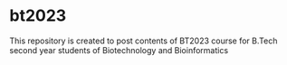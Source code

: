 # bt2023
This repository is created to post contents of BT2023 course for B.Tech second year students of Biotechnology and Bioinformatics 
